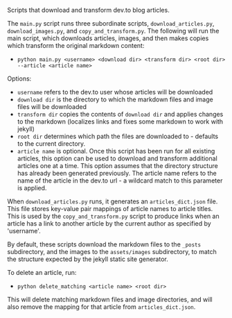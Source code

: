 Scripts that download and transform dev.to blog articles.

The `main.py` script runs three subordinate scripts, `download_articles.py`, `download_images.py`, and `copy_and_transform.py`. The following will run the main script, which downloads articles, images, and then makes copies which transform the original markdown content:

* `python main.py <username> <download dir> <transform dir> <root dir> --article <article name>`

Options:

* `username` refers to the dev.to user whose articles will be downloaded
* `download dir` is the directory to which the markdown files and image files will be downloaded
* `transform dir` copies the contents of `download dir` and applies changes to the markdown (localizes links and fixes some markdown to work with jekyll)
* `root dir` determines which path the files are downloaded to - defaults to the current directory.
* `article name` is optional. Once this script has been run for all existing articles, this option can be used to download and transform additional articles one at a time. This option assumes that the directory structure has already been generated previously. The article name refers to the name of the article in the dev.to url - a wildcard match to this parameter is applied.

When `download_articles.py` runs, it generates an `articles_dict.json` file. This file stores key-value pair mappings of article names to article titles. This is used by the `copy_and_transform.py` script to produce links when an article has a link to another article by the current author as specified by 'username'.

By default, these scripts download the markdown files to the `_posts` subdirectory, and the images to the `assets/images` subdirectory, to match the structure expected by the jekyll static site generator.

To delete an article, run:

* `python delete_matching <article name> <root dir>`

This will delete matching markdown files and image directories, and will also remove the mapping for that article from `articles_dict.json`.
